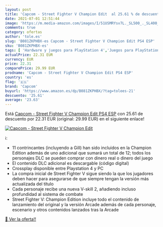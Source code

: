 ```yaml
---
layout: post
title: 'Capcom - Street Fighter V Champion Edit  al 25.61 % de descuento'
date: 2021-07-01 12:51:44
image: 'https://m.media-amazon.com/images/I/51USMRYsv7L._SL500_._SL400_.jpg'
comments: true
category: ofertas
author: 'tole.es'
slug: 'B081ZKPHBX-es Capcom - Street Fighter V Champion Edit PS4 ESP'
sku: 'B081ZKPHBX-es'
tags: [ 'Hardware y juegos para PlayStation 4','Juegos para PlayStation 4','Videojuegos','capcom','ps4', ]
actualPrice: 22.31 EUR
currency: EUR
price: 22.31
comparePrice: 29.99 EUR
prodname: 'Capcom - Street Fighter V Champion Edit PS4 ESP'
country: 'es'
flag: '🇪🇸'
brand: 'Capcom'
buyurl: 'https://www.amazon.es/dp/B081ZKPHBX/?tag=tolees-21'
descuento: '25.61'
average: '23.63'
---
```


Está [Capcom - Street Fighter V Champion Edit PS4 ESP](https://www.amazon.es/dp/B081ZKPHBX/?tag=tolees-21) con 25.61 de descuento por 22.31 EUR (original: 29.99 EUR) en el siguiente enlace!

[![Capcom - Street Fighter V Champion Edit ](https://m.media-amazon.com/images/I/51USMRYsv7L._SL500_._SL400_.jpg)](https://www.amazon.es/dp/B081ZKPHBX/?tag=tolees-21)

ℹ️:

- 11 contrincantes (incluyendo a Gill) han sido incluidos en la Champion Edition además de uno adicional que sumará un total de 12; todos los personajes DLC se pueden comprar con dinero real o dinero del juego
- El contenido DLC adicional es descargable (código digital)
- Crossplay disponible entre Playstation 4 y PC
- La compra inicial de Street Fighter V sigue siendo la que los jugadores deben hacer para asegurarse de que siempre tengan la versión más actualizada del título
- Cada personaje recibe una nueva V-skill 2, añadiendo incluso profundidad al sistema de combate
- Street Fighter V: Champion Edition incluye todo el contenido de lanzamiento del original y la versión Arcade además de cada personaje, escenario y otros contenidos lanzados tras la Arcade

[🛒 Ver la oferta!!](https://www.amazon.es/dp/B081ZKPHBX/?tag=tolees-21)
